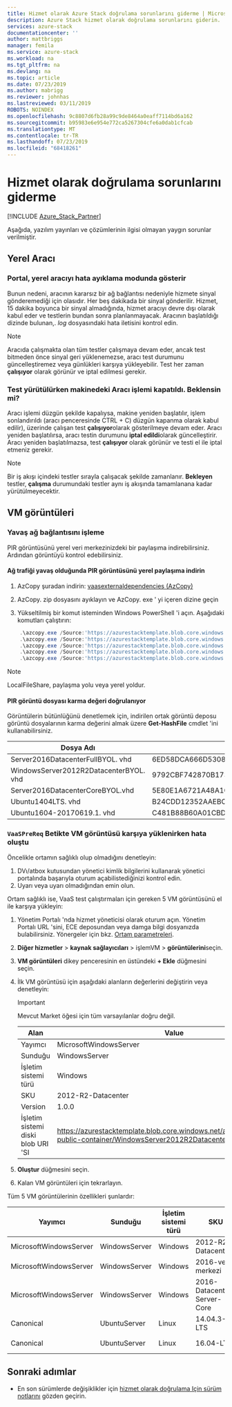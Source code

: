 ```yaml
---
title: Hizmet olarak Azure Stack doğrulama sorunlarını giderme | Microsoft Docs
description: Azure Stack hizmet olarak doğrulama sorunlarını giderin.
services: azure-stack
documentationcenter: ''
author: mattbriggs
manager: femila
ms.service: azure-stack
ms.workload: na
ms.tgt_pltfrm: na
ms.devlang: na
ms.topic: article
ms.date: 07/23/2019
ms.author: mabrigg
ms.reviewer: johnhas
ms.lastreviewed: 03/11/2019
ROBOTS: NOINDEX
ms.openlocfilehash: 9c8807d6fb28a99c9de8464a0eaff7114bd6a162
ms.sourcegitcommit: b95983e6e954e772ca5267304cfe6a0dab1cfcab
ms.translationtype: MT
ms.contentlocale: tr-TR
ms.lasthandoff: 07/23/2019
ms.locfileid: "68418261"
---
```

# <a name="troubleshoot-validation-as-a-service"></a>Hizmet olarak doğrulama sorunlarını giderme

[!INCLUDE [Azure_Stack_Partner](./includes/azure-stack-partner-appliesto.md)]

Aşağıda, yazılım yayınları ve çözümlerinin ilgisi olmayan yaygın sorunlar verilmiştir.

## <a name="local-agent"></a>Yerel Aracı

### <a name="the-portal-shows-local-agent-in-debug-mode"></a>Portal, yerel aracıyı hata ayıklama modunda gösterir

Bunun nedeni, aracının kararsız bir ağ bağlantısı nedeniyle hizmete sinyal gönderemediği için olasıdır. Her beş dakikada bir sinyal gönderilir. Hizmet, 15 dakika boyunca bir sinyal almadığında, hizmet aracıyı devre dışı olarak kabul eder ve testlerin bundan sonra planlanmayacak. Aracının başlatıldığı dizinde bulunan,. *log* dosyasındaki hata iletisini kontrol edin.

> [!Note]
> Aracıda çalışmakta olan tüm testler çalışmaya devam eder, ancak test bitmeden önce sinyal geri yüklenemezse, aracı test durumunu güncelleştiremez veya günlükleri karşıya yükleyebilir. Test her zaman **çalışıyor** olarak görünür ve iptal edilmesi gerekir.

### <a name="agent-process-on-machine-was-shut-down-while-executing-test-what-to-expect"></a>Test yürütülürken makinedeki Aracı işlemi kapatıldı. Beklensin mi?

Aracı işlemi düzgün şekilde kapalıysa, makine yeniden başlatılır, işlem sonlandırıldı (aracı penceresinde CTRL + C) düzgün kapanma olarak kabul edilir), üzerinde çalışan test **çalışıyor**olarak gösterilmeye devam eder. Aracı yeniden başlatılırsa, aracı testin durumunu **iptal edildi**olarak güncelleştirir. Aracı yeniden başlatılmazsa, test **çalışıyor** olarak görünür ve testi el ile iptal etmeniz gerekir.

> [!Note]
> Bir iş akışı içindeki testler sırayla çalışacak şekilde zamanlanır. **Bekleyen** testler, **çalışma** durumundaki testler aynı iş akışında tamamlanana kadar yürütülmeyecektir.

## <a name="vm-images"></a>VM görüntüleri

### <a name="handle-slow-network-connectivity"></a>Yavaş ağ bağlantısını işleme

PIR görüntüsünü yerel veri merkezinizdeki bir paylaşıma indirebilirsiniz. Ardından görüntüyü kontrol edebilirsiniz.

<!-- This is from the appendix to the Deploy local agent topic. -->

#### <a name="download-pir-image-to-local-share-in-case-of-slow-network-traffic"></a>Ağ trafiği yavaş olduğunda PIR görüntüsünü yerel paylaşıma indirin

1. AzCopy şuradan indirin: [vaasexternaldependencies (AzCopy)](https://vaasexternaldependencies.blob.core.windows.net/prereqcomponents/AzCopy.zip)

2. AzCopy. zip dosyasını ayıklayın ve AzCopy. exe ' yi içeren dizine geçin

3. Yükseltilmiş bir komut isteminden Windows PowerShell 'i açın. Aşağıdaki komutları çalıştırın:

```powershell  
    .\azcopy.exe /Source:'https://azurestacktemplate.blob.core.windows.net/azurestacktemplate-public-container' /Dest:'<LocalFileShare>' /Pattern:'Server2016DatacenterFullBYOL.vhd' /NC:12 /V:azcopylog.log /Y
    .\azcopy.exe /Source:'https://azurestacktemplate.blob.core.windows.net/azurestacktemplate-public-container' /Dest:'<LocalFileShare>' /Pattern:'Server2016DatacenterCoreBYOL.vhd' /NC:12 /V:azcopylog.log /Y
    .\azcopy.exe /Source:'https://azurestacktemplate.blob.core.windows.net/azurestacktemplate-public-container' /Dest:'<LocalFileShare>' /Pattern:'WindowsServer2012R2DatacenterBYOL.vhd' /NC:12 /V:azcopylog.log /Y
    .\azcopy.exe /Source:'https://azurestacktemplate.blob.core.windows.net/azurestacktemplate-public-container' /Dest:'<LocalFileShare>' /Pattern:'Ubuntu1404LTS.vhd' /NC:12 /V:azcopylog.log /Y
    .\azcopy.exe /Source:'https://azurestacktemplate.blob.core.windows.net/azurestacktemplate-public-container' /Dest:'<LocalFileShare>' /Pattern:'Ubuntu1604-20170619.1.vhd' /NC:12 /V:azcopylog.log /Y
```

> [!Note]  
> LocalFileShare, paylaşma yolu veya yerel yoldur.

#### <a name="verifying-pir-image-file-hash-value"></a>PIR görüntü dosyası karma değeri doğrulanıyor

Görüntülerin bütünlüğünü denetlemek için, indirilen ortak görüntü deposu görüntü dosyalarının karma değerini almak üzere **Get-HashFile** cmdlet 'ini kullanabilirsiniz.

| Dosya Adı | SHA256 |
|---------------------------------------|------------------------------------------------------------------|
| Server2016DatacenterFullBYOL. vhd | 6ED58DCA666D530811A1EA563BA509BF9C29182B902D18FCA03C7E0868F733E9 |
| WindowsServer2012R2DatacenterBYOL. vhd | 9792CBF742870B1730B9B16EA814C683A8415EFD7601DDB6D5A76D0964767028 |
| Server2016DatacenterCoreBYOL.vhd | 5E80E1A6721A48A10655E6154C1B90E320DF5558487D6A0D7BFC7DCD32C4D9A5 |
| Ubuntu1404LTS. vhd | B24CDD12352AAEBC612A4558AB9E80F031A2190E46DCB459AF736072742E20E0 |
| Ubuntu1604-20170619.1. vhd | C481B88B60A01CBD5119A3F56632A2203EE5795678D3F3B9B764FFCA885E26CB |

### <a name="failure-occurs-when-uploading-vm-image-in-the-vaasprereq-script"></a>`VaaSPreReq` Betikte VM görüntüsü karşıya yüklenirken hata oluştu

Öncelikle ortamın sağlıklı olup olmadığını denetleyin:

1. DVı/atbox kutusundan yönetici kimlik bilgilerini kullanarak yönetici portalında başarıyla oturum açabilistediğinizi kontrol edin.
1. Uyarı veya uyarı olmadığından emin olun.

Ortam sağlıklı ise, VaaS test çalıştırmaları için gereken 5 VM görüntüsünü el ile karşıya yükleyin:

1. Yönetim Portalı 'nda hizmet yöneticisi olarak oturum açın. Yönetim Portalı URL 'sini, ECE deposundan veya damga bilgi dosyanızda bulabilirsiniz. Yönergeler için bkz. [Ortam parametreleri](azure-stack-vaas-parameters.md#environment-parameters).
1. **Diğer hizmetler** > **kaynak sağlayıcıları** > işlemVM > **görüntülerini**seçin.
1. **VM görüntüleri** dikey penceresinin en üstündeki **+ Ekle** düğmesini seçin.
1. İlk VM görüntüsü için aşağıdaki alanların değerlerini değiştirin veya denetleyin:
    > [!IMPORTANT]
    > Mevcut Market öğesi için tüm varsayılanlar doğru değil.

    | Alan  | Value  |
    |---------|---------|
    | Yayımcı | MicrosoftWindowsServer |
    | Sunduğu | WindowsServer |
    | İşletim sistemi türü | Windows |
    | SKU | 2012-R2-Datacenter |
    | Version | 1.0.0 |
    | İşletim sistemi diski blob URI 'SI | https://azurestacktemplate.blob.core.windows.net/azurestacktemplate-public-container/WindowsServer2012R2DatacenterBYOL.vhd |

1. **Oluştur** düğmesini seçin.
1. Kalan VM görüntüleri için tekrarlayın.

Tüm 5 VM görüntülerinin özellikleri şunlardır:

| Yayımcı  | Sunduğu  | İşletim sistemi türü | SKU | Version | İşletim sistemi diski blob URI 'SI |
|---------|---------|---------|---------|---------|---------|
| MicrosoftWindowsServer| WindowsServer | Windows | 2012-R2-Datacenter | 1.0.0 | https://azurestacktemplate.blob.core.windows.net/azurestacktemplate-public-container/WindowsServer2012R2DatacenterBYOL.vhd |
| MicrosoftWindowsServer | WindowsServer | Windows | 2016-veri merkezi | 1.0.0 | https://azurestacktemplate.blob.core.windows.net/azurestacktemplate-public-container/Server2016DatacenterFullBYOL.vhd |
| MicrosoftWindowsServer | WindowsServer | Windows | 2016-Datacenter-Server-Core | 1.0.0 | https://azurestacktemplate.blob.core.windows.net/azurestacktemplate-public-container/Server2016DatacenterCoreBYOL.vhd |
| Canonical | UbuntuServer | Linux | 14.04.3-LTS | 1.0.0 | https://azurestacktemplate.blob.core.windows.net/azurestacktemplate-public-container/Ubuntu1404LTS.vhd |
| Canonical | UbuntuServer | Linux | 16.04-LTS | 16.04.20170811 | https://azurestacktemplate.blob.core.windows.net/azurestacktemplate-public-container/Ubuntu1604-20170619.1.vhd |

## <a name="next-steps"></a>Sonraki adımlar

- En son sürümlerde değişiklikler için [hizmet olarak doğrulama Için sürüm notlarını](azure-stack-vaas-release-notes.md) gözden geçirin.